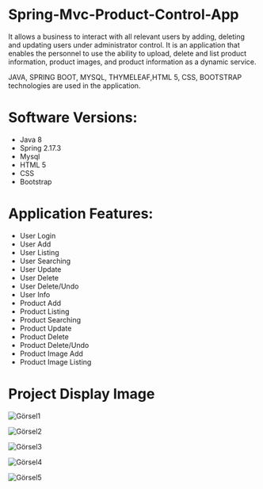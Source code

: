 # Spring-Mvc-Product-Control-App

It allows a business to interact with all relevant users by adding, deleting and updating users under administrator control. It is an application that enables the personnel to use the ability to upload, delete and list product information, product images, and product information as a dynamic service.

JAVA, SPRING BOOT, MYSQL, THYMELEAF,HTML 5, CSS, BOOTSTRAP technologies are used in the application.

# Software Versions:

- Java 8
- Spring 2.17.3
- Mysql
- HTML 5
- CSS
- Bootstrap

# Application Features:

 - User Login
 - User Add
 - User Listing
 - User Searching
 - User Update
 - User Delete
 - User Delete/Undo
 - User Info
 - Product Add
 - Product Listing
 - Product Searching
 - Product Update
 - Product Delete
 - Product Delete/Undo
 - Product Image Add
 - Product Image Listing

# Project Display Image

![Görsel1](https://github.com/canakboyraz/JPA-MVC-Session-LoginUygulamasi/assets/77435341/b269e0d8-529f-4447-992a-4577a4a4bf8d)

![Görsel2](https://github.com/canakboyraz/JPA-MVC-Session-LoginUygulamasi/assets/77435341/a34dc8df-8227-412a-b519-1801e4ee3891)

![Görsel3](https://github.com/canakboyraz/JPA-MVC-Session-LoginUygulamasi/assets/77435341/d7af10bc-ce9f-4053-b8dc-ced6da764390)

![Görsel4](https://github.com/canakboyraz/JPA-MVC-Session-LoginUygulamasi/assets/77435341/0f00fad8-fe5e-49ee-8b8f-3be45481b576)

![Görsel5](https://github.com/canakboyraz/JPA-MVC-Session-LoginUygulamasi/assets/77435341/0abb31d6-7422-41f4-af1c-1a14220c5ee2)



